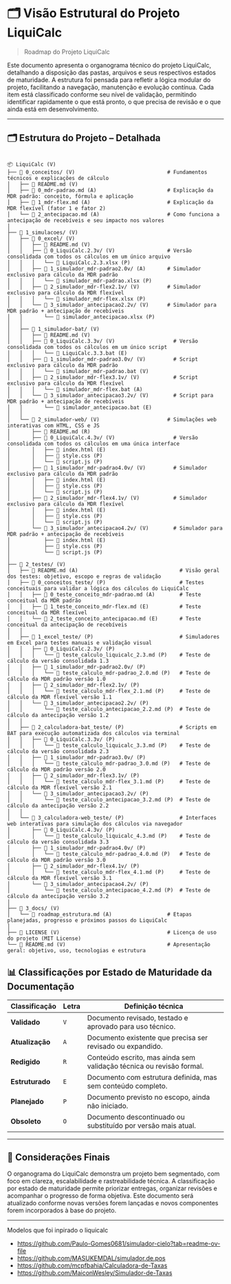 # 🗂️ Visão Estrutural do Projeto LiquiCalc

> Roadmap do Projeto LiquiCalc

Este documento apresenta o organograma técnico do projeto LiquiCalc, detalhando a disposição das pastas, arquivos e seus respectivos estados de maturidade. A estrutura foi pensada para refletir a lógica modular do projeto, facilitando a navegação, manutenção e evolução contínua. Cada item está classificado conforme seu nível de validação, permitindo identificar rapidamente o que está pronto, o que precisa de revisão e o que ainda está em desenvolvimento.

---

## 🗂️ Estrutura do Projeto – Detalhada

```

📦 LiquiCalc (V)  
├── 📁 0_conceitos/ (V)                              # Fundamentos técnicos e explicações de cálculo
│   ├── 📄 README.md (V)
│   ├── 📄 0_mdr-padrao.md (A)                       # Explicação da MDR padrão: conceito, fórmula e aplicação
│   ├── 📄 1_mdr-flex.md (A)                         # Explicação da MDR flexível (fator 1 e fator 2)
│   └── 📄 2_antecipacao.md (A)                      # Como funciona a antecipação de recebíveis e seu impacto nos valores
│
├── 📁 1_simulacoes/ (V)
│   ├── 📁 0_excel/ (V)
│   │   ├── 📄 README.md (V)
│   │   ├── 📁 0_LiquiCalc.2.3v/ (V)                 # Versão consolidada com todos os cálculos em um único arquivo
│   │   │   └── 📄 LiquiCalc.2.3.xlsx (P) 
│   │   ├── 📁 1_simulador_mdr-padrao2.0v/ (A)       # Simulador exclusivo para cálculo da MDR padrão
│   │   │   └── 📄 simulador_mdr-padrao.xlsx (P)
│   │   ├── 📁 2_simulador_mdr-flex2.1v/ (V)         # Simulador exclusivo para cálculo da MDR flexível
│   │   │   └── 📄 simulador_mdr-flex.xlsx (P)
│   │   └── 📁 3_simulador_antecipacao2.2v/ (V)      # Simulador para MDR padrão + antecipação de recebíveis
│   │       └── 📄 simulador_antecipacao.xlsx (P)
│   │ 
│   ├── 📁 1_simulador-bat/ (V)
│   │   ├── 📄 README.md (V)
│   │   ├── 📁 0_LiquiCalc.3.3v/ (V)                   # Versão consolidada com todos os cálculos em um único script
│   │   │   └── 📄 LiquiCalc.3.3.bat (E)
│   │   ├── 📁 1_simulador_mdr-padrao3.0v/ (V)         # Script exclusivo para cálculo da MDR padrão
│   │   │   └── 📄 simulador_mdr-padrao.bat (V)
│   │   ├── 📁 2_simulador_mdr-flex3.1v/ (V)           # Script exclusivo para cálculo da MDR flexível
│   │   │   └── 📄 simulador_mdr-flex.bat (A)
│   │   └── 📁 3_simulador_antecipacao3.2v/ (V)        # Script para MDR padrão + antecipação de recebíveis
│   │       └── 📄 simulador_antecipacao.bat (E)
│   │
│   └── 📁 2_simulador-web/ (V)                      # Simulações web interativas com HTML, CSS e JS
│       ├── 📄 README.md (R)
│       ├── 📁 0_LiquiCalc.4.3v/ (V)                   # Versão consolidada com todos os cálculos em uma única interface
│       │   ├── 📄 index.html (E)
│       │   ├── 📄 style.css (P)
│       │   └── 📄 script.js (P)
│       ├── 📁 1_simulador_mdr-padrao4.0v/ (V)         # Simulador exclusivo para cálculo da MDR padrão
│       │   ├── 📄 index.html (E)
│       │   ├── 📄 style.css (P)
│       │   └── 📄 script.js (P)
│       ├── 📁 2_simulador_mdr-flex4.1v/ (V)           # Simulador exclusivo para cálculo da MDR flexível
│       │   ├── 📄 index.html (E)
│       │   ├── 📄 style.css (P)
│       │   └── 📄 script.js (P)
│       └── 📁 3_simulador_antecipacao4.2v/ (V)        # Simulador para MDR padrão + antecipação de recebíveis
│           ├── 📄 index.html (E)
│           ├── 📄 style.css (P)
│           └── 📄 script.js (P)
│
├── 📁 2_testes/ (V)
│   ├── 📄 README.md (A)                                 # Visão geral dos testes: objetivo, escopo e regras de validação
│   ├── 📁 0_conceitos_teste/ (P)                        # Testes conceituais para validar a lógica dos cálculos do LiquiCalc
│   │   ├── 📄 0_teste_conceito_mdr-padrao.md (A)        # Teste conceitual da MDR padrão
│   │   ├── 📄 1_teste_conceito_mdr-flex.md (E)          # Teste conceitual da MDR flexível
│   │   └── 📄 2_teste_conceito_antecipacao.md (E)       # Teste conceitual da antecipação de recebíveis
│   │
│   ├── 📁 1_excel_teste/ (P)                            # Simuladores em Excel para testes manuais e validação visual
│   │   ├── 📁 0_LiquiCalc.2.3v/ (P)                  
│   │   │   └── 📄 teste_calculo_liquicalc_2.3.md (P)    # Teste de cálculo da versão consolidada 1.3
│   │   ├── 📁 1_simulador_mdr-padrao2.0v/ (P)          
│   │   │   └── 📄 teste_calculo_mdr-padrao_2.0.md (P)   # Teste de cálculo da MDR padrão versão 1.0
│   │   ├── 📁 2_simulador_mdr-flex2.1v/ (P)            
│   │   │   └── 📄 teste_calculo_mdr-flex_2.1.md (P)     # Teste de cálculo da MDR flexível versão 1.1
│   │   └── 📁 3_simulador_antecipacao2.2v/ (P)         
│   │       └── 📄 teste_calculo_antecipacao_2.2.md (P)  # Teste de cálculo da antecipação versão 1.2
│   │
│   ├── 📁 2_calculadora-bat_teste/ (P)                  # Scripts em BAT para execução automatizada dos cálculos via terminal
│   │   ├── 📁 0_LiquiCalc.3.3v/ (P)                      
│   │   │   └── 📄 teste_calculo_liquicalc_3.3.md (P)    # Teste de cálculo da versão consolidada 2.3
│   │   ├── 📁 1_simulador_mdr-padrao3.0v/ (P)            
│   │   │   └── 📄 teste_calculo_mdr-padrao_3.0.md (P)   # Teste de cálculo da MDR padrão versão 2.0
│   │   ├── 📁 2_simulador_mdr-flex3.1v/ (P)             
│   │   │   └── 📄 teste_calculo_mdr-flex_3.1.md (P)     # Teste de cálculo da MDR flexível versão 2.1
│   │   └── 📁 3_simulador_antecipacao3.2v/ (P)           
│   │       └── 📄 teste_calculo_antecipacao_3.2.md (P)  # Teste de cálculo da antecipação versão 2.2
│   │
│   └── 📁 3_calculadora-web_teste/ (P)                  # Interfaces web interativas para simulação dos cálculos via navegador
│       ├── 📁 0_LiquiCalc.4.3v/ (P)                      
│       │   └── 📄 teste_calculo_liquicalc_4.3.md (P)    # Teste de cálculo da versão consolidada 3.3
│       ├── 📁 1_simulador_mdr-padrao4.0v/ (P)            
│       │   └── 📄 teste_calculo_mdr-padrao_4.0.md (P)   # Teste de cálculo da MDR padrão versão 3.0
│       ├── 📁 2_simulador_mdr-flex4.1v/ (P)              
│       │   └── 📄 teste_calculo_mdr-flex_4.1.md (P)     # Teste de cálculo da MDR flexível versão 3.1
│       └── 📁 3_simulador_antecipacao4.2v/ (P)           
│           └── 📄 teste_calculo_antecipacao_4.2.md (P)  # Teste de cálculo da antecipação versão 3.2
│
├── 📁 3_docs/ (V)
│   └── 📄 roadmap_estrutura.md (A)                  # Etapas planejadas, progresso e próximos passos do LiquiCalc
│
├── 📄 LICENSE (V)                                   # Licença de uso do projeto (MIT License)
└── 📄 README.md (V)                                 # Apresentação geral: objetivo, uso, tecnologias e estrutura

```

## 📊 Classificações por Estado de Maturidade da Documentação

| Classificação     | Letra | Definição técnica                                                                 |
|-------------------|-------|------------------------------------------------------------------------------------|
| **Validado**      | `V`   | Documento revisado, testado e aprovado para uso técnico.                           |
| **Atualização**   | `A`   | Documento existente que precisa ser revisado ou expandido.                         |
| **Redigido**      | `R`   | Conteúdo escrito, mas ainda sem validação técnica ou revisão formal.               |
| **Estruturado**   | `E`   | Documento com estrutura definida, mas sem conteúdo completo.                       |
| **Planejado**     | `P`   | Documento previsto no escopo, ainda não iniciado.                                  |
| **Obsoleto**      | `O`   | Documento descontinuado ou substituído por versão mais atual.                      |

---

## 📎 Considerações Finais

O organograma do LiquiCalc demonstra um projeto bem segmentado, com foco em clareza, escalabilidade e rastreabilidade técnica. A classificação por estado de maturidade permite priorizar entregas, organizar revisões e acompanhar o progresso de forma objetiva. Este documento será atualizado conforme novas versões forem lançadas e novos componentes forem incorporados à base do projeto.

---

Modelos que foi inpirado o liquicalc 
- https://github.com/Paulo-Gomes0681/simulador-cielo?tab=readme-ov-file 
- https://github.com/MASUKEMDAL/simulador.de.pos 
- https://github.com/mcpfbahia/Calculadora-de-Taxas 
- https://github.com/MaiconWesley/Simulador-de-Taxas
